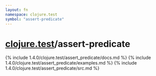 ```yaml
---
layout: fn
namespace: clojure.test
symbol: "assert-predicate"
---
```


# [clojure.test](../)/assert-predicate

{% include 1.4.0/clojure.test/assert_predicate/docs.md %}
{% include 1.4.0/clojure.test/assert_predicate/examples.md %}
{% include 1.4.0/clojure.test/assert_predicate/src.md %}

